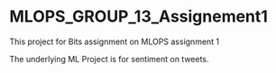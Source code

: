 # MLOPS_GROUP_13_Assignement1
This project for Bits assignment on MLOPS assignment 1

The underlying ML Project is for sentiment on tweets.